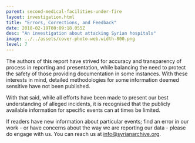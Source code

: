 ```yaml
---
parent: second-medical-facilities-under-fire
layout: investigation.html
title: "Errors, Corrections, and Feedback"
date: 2018-02-19T00:09:18.055Z
desc: "An investigation about attacking Syrian hospitals"
image: ../../assets/cover-photo-web.width-800.png
level: 7
---
```


The authors of this report have strived for accuracy and transparency of process in reporting and presentation, while balancing the need to protect the safety of those providing documentation in some instances. With these interests in mind, detailed methodologies for some information deemed sensitive have not been published.

With that said, while all efforts have been made to present our best understanding of alleged incidents, it is recognised that the publicly available information for specific events can at times be limited.

If readers have new information about particular events; find an error in our work - or have concerns about the way we are reporting our data - please do engage with us. You can reach us at info@syrianarchive.org.
